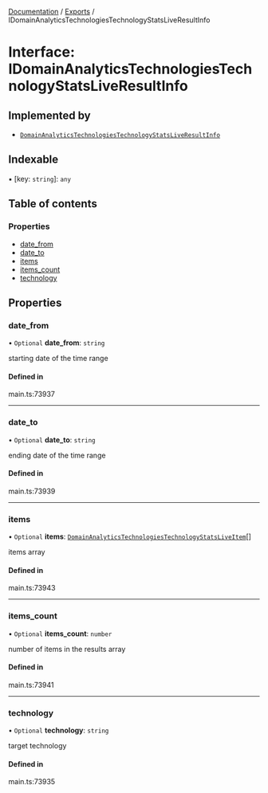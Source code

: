 [Documentation](../README.md) / [Exports](../modules.md) / IDomainAnalyticsTechnologiesTechnologyStatsLiveResultInfo

# Interface: IDomainAnalyticsTechnologiesTechnologyStatsLiveResultInfo

## Implemented by

- [`DomainAnalyticsTechnologiesTechnologyStatsLiveResultInfo`](../classes/DomainAnalyticsTechnologiesTechnologyStatsLiveResultInfo.md)

## Indexable

▪ [key: `string`]: `any`

## Table of contents

### Properties

- [date\_from](IDomainAnalyticsTechnologiesTechnologyStatsLiveResultInfo.md#date_from)
- [date\_to](IDomainAnalyticsTechnologiesTechnologyStatsLiveResultInfo.md#date_to)
- [items](IDomainAnalyticsTechnologiesTechnologyStatsLiveResultInfo.md#items)
- [items\_count](IDomainAnalyticsTechnologiesTechnologyStatsLiveResultInfo.md#items_count)
- [technology](IDomainAnalyticsTechnologiesTechnologyStatsLiveResultInfo.md#technology)

## Properties

### date\_from

• `Optional` **date\_from**: `string`

starting date of the time range

#### Defined in

main.ts:73937

___

### date\_to

• `Optional` **date\_to**: `string`

ending date of the time range

#### Defined in

main.ts:73939

___

### items

• `Optional` **items**: [`DomainAnalyticsTechnologiesTechnologyStatsLiveItem`](../classes/DomainAnalyticsTechnologiesTechnologyStatsLiveItem.md)[]

items array

#### Defined in

main.ts:73943

___

### items\_count

• `Optional` **items\_count**: `number`

number of items in the results array

#### Defined in

main.ts:73941

___

### technology

• `Optional` **technology**: `string`

target technology

#### Defined in

main.ts:73935
